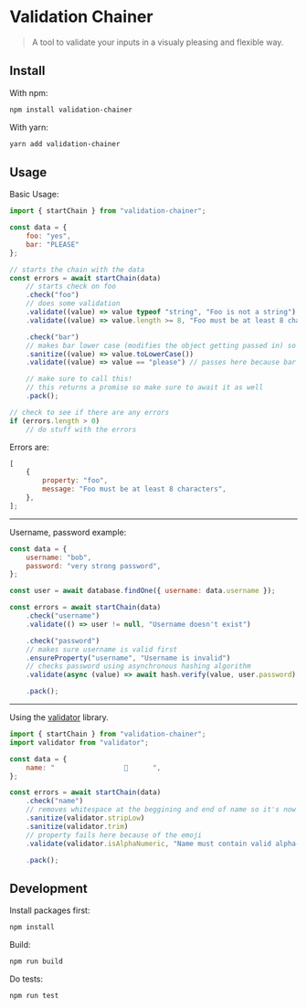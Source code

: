 # Validation Chainer

> A tool to validate your inputs in a visualy pleasing and flexible way.

## Install

With npm:

```sh
npm install validation-chainer
```

With yarn:

```sh
yarn add validation-chainer
```

## Usage

Basic Usage:

```js
import { startChain } from "validation-chainer";

const data = {
    foo: "yes",
    bar: "PLEASE"
};

// starts the chain with the data
const errors = await startChain(data)
    // starts check on foo
    .check("foo")
    // does some validation
    .validate((value) => value typeof "string", "Foo is not a string") // passes this
    .validate((value) => value.length >= 8, "Foo must be at least 8 characters") // fails here

    .check("bar")
    // makes bar lower case (modifies the object getting passed in) so bar is now please
    .sanitize((value) => value.toLowerCase())
    .validate((value) => value == "please") // passes here because bar is now please

    // make sure to call this!
    // this returns a promise so make sure to await it as well
    .pack();

// check to see if there are any errors
if (errors.length > 0)
    // do stuff with the errors
```

Errors are:

```js
[
    {
        property: "foo",
        message: "Foo must be at least 8 characters",
    },
];
```

---

Username, password example:

```js
const data = {
    username: "bob",
    password: "very strong password",
};

const user = await database.findOne({ username: data.username });

const errors = await startChain(data)
    .check("username")
    .validate(() => user != null, "Username doesn't exist")

    .check("password")
    // makes sure username is valid first
    .ensureProperty("username", "Username is invalid")
    // checks password using asynchronous hashing algorithm
    .validate(async (value) => await hash.verify(value, user.password), "Password is incorrect")

    .pack();
```

---

Using the [validator](https://www.npmjs.com/package/validator) library.

```js
import { startChain } from "validation-chainer";
import validator from "validator";

const data = {
    name: "                 💩      ",
};

const errors = await startChain(data)
    .check("name")
    // removes whitespace at the beggining and end of name so it's now just "💩"
    .sanitize(validator.stripLow)
    .sanitize(validator.trim)
    // property fails here because of the emoji
    .validate(validator.isAlphaNumeric, "Name must contain valid alpha-numeric characters")

    .pack();
```

## Development

Install packages first:

```sh
npm install
```

Build:

```sh
npm run build
```

Do tests:

```sh
npm run test
```
